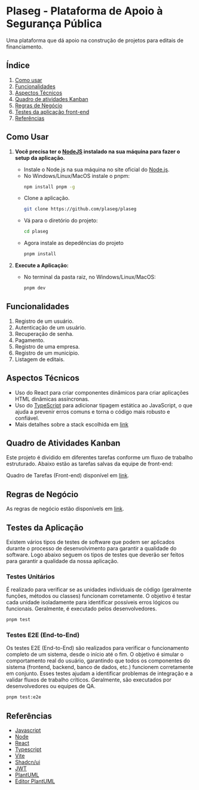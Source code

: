# Plaseg - Plataforma de Apoio à Segurança Pública

Uma plataforma que dá apoio na construção de projetos para editais de financiamento.

## Índice

1. [Como usar](#como-usar)
2. [Funcionalidades](#funcionalidades)
3. [Aspectos Técnicos](#aspectos-técnicos)
4. [Quadro de atividades Kanban](#quadro-de-atividades-kanban)
5. [Regras de Negócio](#regras-de-negócio)
6. [Testes da aplicação front-end](#testes-da-aplicação-front-end)
7. [Referências](#referências)

## Como Usar

1. **Você precisa ter o [NodeJS](https://en.wikipedia.org/wiki/Node.js) instalado na sua máquina para fazer o setup da aplicação.**

   - Instale o Node.js na sua máquina no site oficial do [Node.js](https://nodejs.org/en).
   - No Windows/Linux/MacOS instale o pnpm:
     ```bash
     npm install pnpm -g
     ```
   - Clone a aplicação.
     ```bash
     git clone https://github.com/plaseg/plaseg
     ```
   - Vá para o diretório do projeto:
     ```bash
     cd plaseg
     ```
   - Agora instale as depedências do projeto
     ```bash
     pnpm install
     ```

2. **Execute a Aplicação:**
   - No terminal da pasta raiz, no Windows/Linux/MacOS:
     ```bash
     pnpm dev
     ```

## Funcionalidades

1. Registro de um usuário.
2. Autenticação de um usuário.
3. Recuperação de senha.
4. Pagamento.
5. Registro de uma empresa.
6. Registro de um município.
7. Listagem de editais.

## Aspectos Técnicos

- Uso do React para criar componentes dinâmicos para criar aplicações HTML dinâmicas assíncronas.
- Uso do [TypeScript](https://www.typescriptlang.org/) para adicionar tipagem estática ao JavaScript, o que ajuda a prevenir erros comuns e torna o código mais robusto e confiável.
- Mais detalhes sobre a stack escolhida em [link](https://github.com/PlaSeg/plaseg/blob/master/stack.md)

## Quadro de Atividades Kanban

Este projeto é dividido em diferentes tarefas conforme um fluxo de trabalho estruturado. Abaixo estão as tarefas salvas da equipe de front-end:

Quadro de Tarefas (Front-end) disponível em [link](https://github.com/orgs/PlaSeg/projects/2/views/1).

## Regras de Negócio

As regras de negócio estão disponívels em [link](https://docs.google.com/document/d/1RCpFobPdQLeoZfBkDB3c8gQ5A_JgcHB1hLac5pvJMK0/edit?tab=t.0).

## Testes da Aplicação

Existem vários tipos de testes de software que podem ser aplicados durante o processo de desenvolvimento para garantir a qualidade do software. Logo abaixo seguem os tipos de testes que deverão ser feitos para garantir a qualidade da nossa aplicação.

### Testes Unitários

É realizado para verificar se as unidades individuais de código (geralmente funções, métodos ou classes) funcionam corretamente. O objetivo é testar cada unidade isoladamente para identificar possíveis erros lógicos ou funcionais. Geralmente, é executado pelos desenvolvedores.

```bash
pnpm test
```

### Testes E2E (End-to-End)

Os testes E2E (End-to-End) são realizados para verificar o funcionamento completo de um sistema, desde o início até o fim. O objetivo é simular o comportamento real do usuário, garantindo que todos os componentes do sistema (frontend, backend, banco de dados, etc.) funcionem corretamente em conjunto. Esses testes ajudam a identificar problemas de integração e a validar fluxos de trabalho críticos. Geralmente, são executados por desenvolvedores ou equipes de QA.

```bash
pnpm test:e2e
```

## Referências

- [Javascript](https://en.wikipedia.org/wiki/JavaScript)
- [Node](https://nodejs.org/en)
- [React](https://react.dev)
- [Typescript](https://www.typescriptlang.org/)
- [Vite](https://vite.dev/)
- [Shadcn/ui](https://ui.shadcn.com/)
- [JWT](https://jwt.io)
- [PlantUML](https://plantuml.com)
- [Editor PlantUML](https://plantuml-editor.kkeisuke.com)
